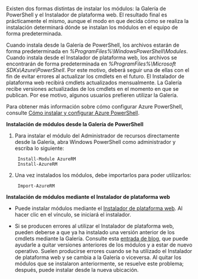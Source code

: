 Existen dos formas distintas de instalar los módulos: la Galería de PowerShell y el Instalador de plataforma web. El resultado final es prácticamente el mismo, aunque el modo en que decida cómo se realiza la instalación determinará dónde se instalan los módulos en el equipo de forma predeterminada.

Cuando instala desde la Galería de PowerShell, los archivos estarán de forma predeterminada en *%ProgramFiles%\\WindowsPowerShell\\Modules*. Cuando instala desde el Instalador de plataforma web, los archivos se encontrarán de forma predeterminada en *%ProgramFiles%\\Microsoft SDKs\\Azure\\PowerShell*. Por este motivo, deberá seguir una de ellas con el fin de evitar errores al actualizar los cmdlets en el futuro. El Instalador de plataforma web recibirá cmdlets actualizados mensualmente. La Galería recibe versiones actualizadas de los cmdlets en el momento en que se publican. Por ese motivo, algunos usuarios prefieren utilizar la Galería.

Para obtener más información sobre cómo configurar Azure PowerShell, consulte [Cómo instalar y configurar Azure PowerShell](../powershell-install-configure.md).

**Instalación de módulos desde la Galería de PowerShell**

1. Para instalar el módulo del Administrador de recursos directamente desde la Galería, abra Windows PowerShell como administrador y escriba lo siguiente:

		Install-Module AzureRM
		Install-AzureRM

2. Una vez instalados los módulos, debe importarlos para poder utilizarlos:

		Import-AzureRM

**Instalación de módulos mediante el Instalador de plataforma web**

- Puede instalar módulos mediante el [Instalador de plataforma web](http://aka.ms/webpi-azps). Al hacer clic en el vínculo, se iniciará el instalador.

- Si se producen errores al utilizar el Instalador de plataforma web, pueden deberse a que ya ha instalado una versión anterior de los cmdlets mediante la Galería. Consulte esta [entrada de blog](https://azure.microsoft.com/blog/azps-1-0/), que puede ayudarle a quitar versiones anteriores de los módulos y a estar de nuevo operativo. Suelen producirse errores cuando se ha utilizado el Instalador de plataforma web y se cambia a la Galería o viceversa. Al quitar los módulos que se instalaron anteriormente, se resuelve este problema; después, puede instalar desde la nueva ubicación.

<!---HONumber=AcomDC_1217_2015-->